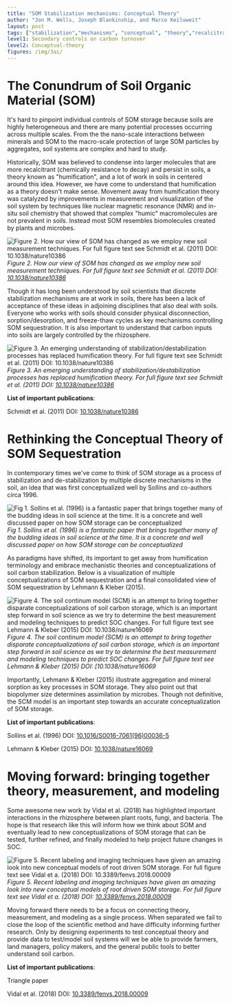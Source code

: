 ```yaml
---
title: "SOM Stabilization mechanisms: Conceptual Theory"
author: "Jon M. Wells, Joseph Blankinship, and Marco Keiluweit"
layout: post
tags: ["stabilization","mechanisms", "conceptual", "theory","recalcitrance", "humification"]
level1: Secondary controls on carbon turnover
level2: Conceptual-theory
figures: /img/3ai/
---
```



# The Conundrum of  Soil Organic Material (SOM)

It's hard to pinpoint individual controls of SOM storage because soils are highly heterogeneous and there are many potential processes occurring across multiple scales. From the the nano-scale interactions between minerals and SOM to the macro-scale protection of large SOM particles by aggregates, soil systems are complex and hard to study. 

Historically, SOM was believed to condense into larger molecules that are more recalcitrant (chemically resistance to decay) and persist in soils, a theory known as "humification", and a lot of work in soils in centered around this idea. However, we have come to understand that humification as a theory doesn't make sense. Movement away from humification theory was catalyzed by improvements in measurement and visualization of the soil system by techniques like nuclear magnetic resonance (NMR) and in-situ soil chemistry that showed that complex "humic" macromolecules are not prevalent in soils. Instead most SOM resembles biomolecules created by plants and microbes.   


![Figure 2. How our view of SOM has changed as we employ new soil measurement techniques. For full figure text see Schmidt et al. (2011) DOI: [10.1038/nature10386](https://www.nature.com/articles/nature10386)](https://media.springernature.com/m685/nature-assets/nature/journal/v478/n7367/images/nature10386-f2.2.jpg#right)
*Figure 2. How our view of SOM has changed as we employ new soil measurement techniques. For full figure text see Schmidt et al. (2011) DOI: [10.1038/nature10386](https://www.nature.com/articles/nature10386)*

Though it has long been understood by soil scientists that discrete stabilization mechanisms are at work in soils, there has been a lack of acceptance of these ideas in adjoining disciplines that also deal with soils. Everyone who works with soils should consider physical disconnection, sorption/desorption, and freeze-thaw cycles as key mechanisms controlling SOM sequestration. It is also important to understand that carbon inputs into soils are largely controlled by the rhizosphere. 


![Figure 3. An emerging understanding of stabilization/destabilization processes has replaced humification theory. For full figure text see Schmidt et al. (2011) DOI: [10.1038/nature10386](https://www.nature.com/articles/nature10386)](https://media.springernature.com/m685/nature-assets/nature/journal/v478/n7367/images/nature10386-f3.2.jpg)
*Figure 3. An emerging understanding of stabilization/destabilization processes has replaced humification theory. For full figure text see Schmidt et al. (2011) DOI: [10.1038/nature10386](https://www.nature.com/articles/nature10386)*

**List of important publications**:

Schmidt et al. (2011) DOI: [10.1038/nature10386](https://www.nature.com/articles/nature10386)

# Rethinking the Conceptual Theory of SOM Sequestration

In contemporary times we've come to think of SOM storage as a process of stabilization and de-stabilization by multiple discrete mechanisms in the soil, an idea that was first conceptualized well by Sollins and co-authors circa 1996.  

![Fig 1. Sollins et al. (1996) is a fantastic paper that brings together many of the budding ideas in soil science at the time.  It is a concrete and well discussed paper on how SOM storage can be conceptualized]({{site.baseurl}}{{page.figures}}Sollins.png)
*Fig 1. Sollins et al. (1996) is a fantastic paper that brings together many of the budding ideas in soil science at the time.  It is a concrete and well discussed paper on how SOM storage can be conceptualized*

As paradigms have shifted, its important to get away from humification terminology and embrace mechanistic theories and conceptualizations of soil carbon stabilization.  Below is a visualization of multiple conceptualizations of SOM sequestration and a final consolidated view of SOM sequestration by Lehmann & Kleber (2015).

![Figure 4. The soil continum model (SCM) is an attempt to bring together disparate conceptualizations of soil carbon storage, which is an important step forward in soil science as we try to determine the best measurement and modeling techniques to predict SOC changes. For full figure text see Lehmann & Kleber (2015) DOI: [10.1038/nature16069](https://www.nature.com/articles/nature16069)](https://media.springernature.com/m685/nature-assets/nature/journal/v528/n7580/images/nature16069-f2.jpg)
*Figure 4. The soil continum model (SCM) is an attempt to bring together disparate conceptualizations of soil carbon storage, which is an important step forward in soil science as we try to determine the best measurement and modeling techniques to predict SOC changes. For full figure text see Lehmann & Kleber (2015) DOI: [10.1038/nature16069*

Importantly, Lehmann & Kleber (2015) illustrate aggregation and mineral sorption as key processes in SOM storage.  They also point out that biopolymer size determines assimilation by microbes.  Though not definitive, the SCM model is an important step towards an accurate conceptualization of SOM storage.


**List of important publications**:

Sollins et al. (1996) DOI: [10.1016/S0016-7061(96)00036-5](https://doi.org/10.1016/S0016-7061(96)00036-5)

Lehmann & Kleber (2015) DOI: [10.1038/nature16069](https://www.nature.com/articles/nature16069)

# Moving forward: bringing together theory, measurement, and modeling

Some awesome new work by Vidal et al. (2018) has highlighted important interactions in the rhizosphere between plant roots, fungi, and bacteria.  The hope is that research like this will inform how we think about SOM and eventually lead to new conceptualizations of SOM storage that can be tested, further refined, and finally modeled to help project future changes in SOC. 


![Figure 5.  Recent labeling and imaging techniques have given an amazing look into new conceptual models of root driven SOM storage.  For full figure text see Vidal et a. (2018) DOI: [10.3389/fenvs.2018.00009](https://www.frontiersin.org/articles/10.3389/fenvs.2018.00009/full)](https://www.frontiersin.org/files/Articles/331687/fenvs-06-00009-HTML/image_m/fenvs-06-00009-g009.jpg)
*Figure 5.  Recent labeling and imaging techniques have given an amazing look into new conceptual models of root driven SOM storage.  For full figure text see Vidal et a. (2018) DOI: [10.3389/fenvs.2018.00009](https://www.frontiersin.org/articles/10.3389/fenvs.2018.00009/full)*

Moving forward there needs to be a focus on connecting theory, measurement, and modeling as a single process.   When separated we fail to close the loop of the scientific method and have difficulty informing further research.  Only by designing experiments to test conceptual theory and provide data to test/model soil systems will we be able to provide farmers, land managers, policy makers, and the general public tools to better understand soil carbon. 


**List of important publications**:

Triangle paper

Vidal et al. (2018) DOI: [10.3389/fenvs.2018.00009](https://www.frontiersin.org/articles/10.3389/fenvs.2018.00009/full)
